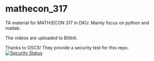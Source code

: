 # mathecon_317
TA material for MATH/ECON 317 in DKU. Mainly focus on python and matlab.

The videos are uploaded to Bilibili.

Thanks to OSCS! They provide a security test for this repo.
[![Security Status](https://www.murphysec.com/platform3/v3/badge/1615640772058054656.svg?t=1)](https://www.murphysec.com/accept?code=e34469d3fa12c02550040a8de3943e41&type=1&from=2&t=2)

